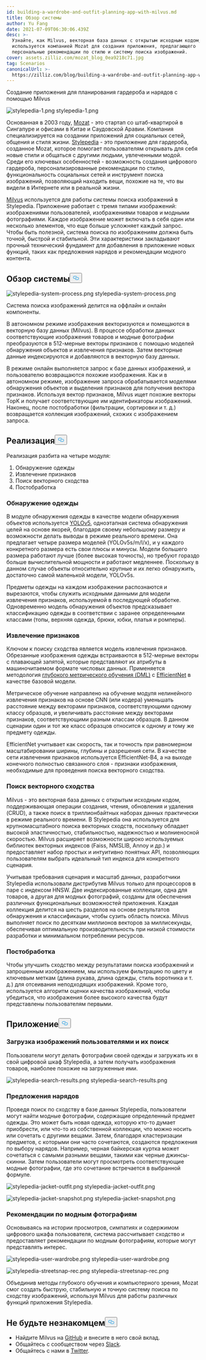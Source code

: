 ```yaml
---
id: building-a-wardrobe-and-outfit-planning-app-with-milvus.md
title: Обзор системы
author: Yu Fang
date: 2021-07-09T06:30:06.439Z
desc: >-
  Узнайте, как Milvus, векторная база данных с открытым исходным кодом,
  используется компанией Mozat для создания приложения, предлагающего
  персональные рекомендации по стилю и систему поиска изображений.
cover: assets.zilliz.com/mozat_blog_0ea9218c71.jpg
tag: Scenarios
canonicalUrl: >-
  https://zilliz.com/blog/building-a-wardrobe-and-outfit-planning-app-with-milvus
---
```

<custom-h1>Создание приложения для планирования гардероба и нарядов с помощью Milvus</custom-h1><p>
  
   <span class="img-wrapper"> <img translate="no" src="https://assets.zilliz.com/stylepedia_1_5f239a8d48.png" alt="stylepedia-1.png" class="doc-image" id="stylepedia-1.png" />
   </span> <span class="img-wrapper"> <span>stylepedia-1.png</span> </span></p>
<p>Основанная в 2003 году, <a href="http://www.mozat.com/home">Mozat</a> - это стартап со штаб-квартирой в Сингапуре и офисами в Китае и Саудовской Аравии. Компания специализируется на создании приложений для социальных сетей, общения и стиля жизни. <a href="https://stylepedia.com/">Stylepedia</a> - это приложение для гардероба, созданное Mozat, которое помогает пользователям открывать для себя новые стили и общаться с другими людьми, увлеченными модой. Среди его ключевых особенностей - возможность создания цифрового гардероба, персонализированные рекомендации по стилю, функциональность социальных сетей и инструмент поиска изображений, позволяющий находить вещи, похожие на те, что вы видели в Интернете или в реальной жизни.</p>
<p><a href="https://milvus.io">Milvus</a> используется для работы системы поиска изображений в Stylepedia. Приложение работает с тремя типами изображений: изображениями пользователей, изображениями товаров и модными фотографиями. Каждое изображение может включать в себя один или несколько элементов, что еще больше усложняет каждый запрос. Чтобы быть полезной, система поиска по изображениям должна быть точной, быстрой и стабильной. Эти характеристики закладывают прочный технический фундамент для добавления в приложение новых функций, таких как предложения нарядов и рекомендации модного контента.</p>
<h2 id="System-overview" class="common-anchor-header">Обзор системы<button data-href="#System-overview" class="anchor-icon" translate="no">
      <svg translate="no"
        aria-hidden="true"
        focusable="false"
        height="20"
        version="1.1"
        viewBox="0 0 16 16"
        width="16"
      >
        <path
          fill="#0092E4"
          fill-rule="evenodd"
          d="M4 9h1v1H4c-1.5 0-3-1.69-3-3.5S2.55 3 4 3h4c1.45 0 3 1.69 3 3.5 0 1.41-.91 2.72-2 3.25V8.59c.58-.45 1-1.27 1-2.09C10 5.22 8.98 4 8 4H4c-.98 0-2 1.22-2 2.5S3 9 4 9zm9-3h-1v1h1c1 0 2 1.22 2 2.5S13.98 12 13 12H9c-.98 0-2-1.22-2-2.5 0-.83.42-1.64 1-2.09V6.25c-1.09.53-2 1.84-2 3.25C6 11.31 7.55 13 9 13h4c1.45 0 3-1.69 3-3.5S14.5 6 13 6z"
        ></path>
      </svg>
    </button></h2><p>
  
   <span class="img-wrapper"> <img translate="no" src="https://assets.zilliz.com/stylepedia_system_process_8e7e2ab3e4.png" alt="stylepedia-system-process.png" class="doc-image" id="stylepedia-system-process.png" />
   </span> <span class="img-wrapper"> <span>stylepedia-system-process.png</span> </span></p>
<p>Система поиска изображений делится на оффлайн и онлайн компоненты.</p>
<p>В автономном режиме изображения векторизуются и помещаются в векторную базу данных (Milvus). В процессе обработки данных соответствующие изображения товаров и модные фотографии преобразуются в 512-мерные векторы признаков с помощью моделей обнаружения объектов и извлечения признаков. Затем векторные данные индексируются и добавляются в векторную базу данных.</p>
<p>В режиме онлайн выполняется запрос к базе данных изображений, и пользователю возвращаются похожие изображения. Как и в автономном режиме, изображение запроса обрабатывается моделями обнаружения объектов и выделения признаков для получения вектора признаков. Используя вектор признаков, Milvus ищет похожие векторы TopK и получает соответствующие им идентификаторы изображений. Наконец, после постобработки (фильтрации, сортировки и т. д.) возвращается коллекция изображений, схожих с изображением запроса.</p>
<h2 id="Implementation" class="common-anchor-header">Реализация<button data-href="#Implementation" class="anchor-icon" translate="no">
      <svg translate="no"
        aria-hidden="true"
        focusable="false"
        height="20"
        version="1.1"
        viewBox="0 0 16 16"
        width="16"
      >
        <path
          fill="#0092E4"
          fill-rule="evenodd"
          d="M4 9h1v1H4c-1.5 0-3-1.69-3-3.5S2.55 3 4 3h4c1.45 0 3 1.69 3 3.5 0 1.41-.91 2.72-2 3.25V8.59c.58-.45 1-1.27 1-2.09C10 5.22 8.98 4 8 4H4c-.98 0-2 1.22-2 2.5S3 9 4 9zm9-3h-1v1h1c1 0 2 1.22 2 2.5S13.98 12 13 12H9c-.98 0-2-1.22-2-2.5 0-.83.42-1.64 1-2.09V6.25c-1.09.53-2 1.84-2 3.25C6 11.31 7.55 13 9 13h4c1.45 0 3-1.69 3-3.5S14.5 6 13 6z"
        ></path>
      </svg>
    </button></h2><p>Реализация разбита на четыре модуля:</p>
<ol>
<li>Обнаружение одежды</li>
<li>Извлечение признаков</li>
<li>Поиск векторного сходства</li>
<li>Постобработка</li>
</ol>
<h3 id="Garment-detection" class="common-anchor-header">Обнаружение одежды</h3><p>В модуле обнаружения одежды в качестве модели обнаружения объектов используется <a href="https://pytorch.org/hub/ultralytics_yolov5/">YOLOv5</a>, одноэтапная система обнаружения целей на основе якорей, благодаря своему небольшому размеру и возможности делать выводы в режиме реального времени. Она предлагает четыре размера моделей (YOLOv5s/m/l/x), и у каждого конкретного размера есть свои плюсы и минусы. Модели большего размера работают лучше (более высокая точность), но требуют гораздо больше вычислительной мощности и работают медленнее. Поскольку в данном случае объекты относительно крупные и их легко обнаружить, достаточно самой маленькой модели, YOLOv5s.</p>
<p>Предметы одежды на каждом изображении распознаются и вырезаются, чтобы служить исходными данными для модели извлечения признаков, используемой в последующей обработке. Одновременно модель обнаружения объектов предсказывает классификацию одежды в соответствии с заранее определенными классами (топы, верхняя одежда, брюки, юбки, платья и ромперы).</p>
<h3 id="Feature-extraction" class="common-anchor-header">Извлечение признаков</h3><p>Ключом к поиску сходства является модель извлечения признаков. Обрезанные изображения одежды встраиваются в 512-мерные векторы с плавающей запятой, которые представляют их атрибуты в машиночитаемом формате числовых данных. Применяется методология <a href="https://github.com/Joon-Park92/Survey_of_Deep_Metric_Learning">глубокого метрического обучения (DML)</a> с <a href="https://arxiv.org/abs/1905.11946">EfficientNet</a> в качестве базовой модели.</p>
<p>Метрическое обучение направлено на обучение модуля нелинейного извлечения признаков на основе CNN (или кодера) уменьшать расстояние между векторами признаков, соответствующими одному классу образцов, и увеличивать расстояние между векторами признаков, соответствующими разным классам образцов. В данном сценарии один и тот же класс образцов относится к одному и тому же предмету одежды.</p>
<p>EfficientNet учитывает как скорость, так и точность при равномерном масштабировании ширины, глубины и разрешения сети. В качестве сети извлечения признаков используется EfficientNet-B4, а на выходе конечного полностью связанного слоя - признаки изображения, необходимые для проведения поиска векторного сходства.</p>
<h3 id="Vector-similarity-search" class="common-anchor-header">Поиск векторного сходства</h3><p>Milvus - это векторная база данных с открытым исходным кодом, поддерживающая операции создания, чтения, обновления и удаления (CRUD), а также поиск в триллионбайтных наборах данных практически в режиме реального времени. В Stylepedia она используется для крупномасштабного поиска векторных сходств, поскольку обладает высокой эластичностью, стабильностью, надежностью и молниеносной скоростью. Milvus расширяет возможности широко используемых библиотек векторных индексов (Faiss, NMSLIB, Annoy и др.) и предоставляет набор простых и интуитивно понятных API, позволяющих пользователям выбрать идеальный тип индекса для конкретного сценария.</p>
<p>Учитывая требования сценария и масштаб данных, разработчики Stylepedia использовали дистрибутив Milvus только для процессоров в паре с индексом HNSW. Две индексированные коллекции, одна для товаров, а другая для модных фотографий, созданы для обеспечения различных функциональных возможностей приложения. Каждая коллекция делится на шесть разделов на основе результатов обнаружения и классификации, чтобы сузить область поиска. Milvus выполняет поиск по десяткам миллионов векторов за миллисекунды, обеспечивая оптимальную производительность при низкой стоимости разработки и минимальном потреблении ресурсов.</p>
<h3 id="Post-processing" class="common-anchor-header">Постобработка</h3><p>Чтобы улучшить сходство между результатами поиска изображений и запрошенным изображением, мы используем фильтрацию по цвету и ключевым меткам (длина рукава, длина одежды, стиль воротника и т. д.) для отсеивания неподходящих изображений. Кроме того, используется алгоритм оценки качества изображений, чтобы убедиться, что изображения более высокого качества будут представлены пользователям первыми.</p>
<h2 id="Application" class="common-anchor-header">Приложение<button data-href="#Application" class="anchor-icon" translate="no">
      <svg translate="no"
        aria-hidden="true"
        focusable="false"
        height="20"
        version="1.1"
        viewBox="0 0 16 16"
        width="16"
      >
        <path
          fill="#0092E4"
          fill-rule="evenodd"
          d="M4 9h1v1H4c-1.5 0-3-1.69-3-3.5S2.55 3 4 3h4c1.45 0 3 1.69 3 3.5 0 1.41-.91 2.72-2 3.25V8.59c.58-.45 1-1.27 1-2.09C10 5.22 8.98 4 8 4H4c-.98 0-2 1.22-2 2.5S3 9 4 9zm9-3h-1v1h1c1 0 2 1.22 2 2.5S13.98 12 13 12H9c-.98 0-2-1.22-2-2.5 0-.83.42-1.64 1-2.09V6.25c-1.09.53-2 1.84-2 3.25C6 11.31 7.55 13 9 13h4c1.45 0 3-1.69 3-3.5S14.5 6 13 6z"
        ></path>
      </svg>
    </button></h2><h3 id="User-uploads-and-image-search" class="common-anchor-header">Загрузка изображений пользователями и их поиск</h3><p>Пользователи могут делать фотографии своей одежды и загружать их в свой цифровой шкаф Stylepedia, а затем получать изображения товаров, наиболее похожие на загруженные ими.</p>
<p>
  
   <span class="img-wrapper"> <img translate="no" src="https://assets.zilliz.com/stylepedia_search_results_0568e20dc0.png" alt="stylepedia-search-results.png" class="doc-image" id="stylepedia-search-results.png" />
   </span> <span class="img-wrapper"> <span>stylepedia-search-results.png</span> </span></p>
<h3 id="Outfit-suggestions" class="common-anchor-header">Предложения нарядов</h3><p>Проведя поиск по сходству в базе данных Stylepedia, пользователи могут найти модные фотографии, содержащие определенный предмет одежды. Это может быть новая одежда, которую кто-то думает приобрести, или что-то из собственной коллекции, что можно носить или сочетать с другими вещами. Затем, благодаря кластеризации предметов, с которыми они часто сочетаются, создаются предложения по выбору нарядов. Например, черная байкерская куртка может сочетаться с самыми разными вещами, такими как черные джинсы-скинни. Затем пользователи могут просмотреть соответствующие модные фотографии, где это сочетание встречается в выбранной формуле.</p>
<p>
  
   <span class="img-wrapper"> <img translate="no" src="https://assets.zilliz.com/stylepedia_jacket_outfit_e84914da9e.png" alt="stylepedia-jacket-outfit.png" class="doc-image" id="stylepedia-jacket-outfit.png" />
   </span> <span class="img-wrapper"> <span>stylepedia-jacket-outfit.png</span> </span></p>
<p>
  
   <span class="img-wrapper"> <img translate="no" src="https://assets.zilliz.com/stylepedia_jacket_snapshot_25f53cc09b.png" alt="stylepedia-jacket-snapshot.png" class="doc-image" id="stylepedia-jacket-snapshot.png" />
   </span> <span class="img-wrapper"> <span>stylepedia-jacket-snapshot.png</span> </span></p>
<h3 id="Fashion-photograph-recommendations" class="common-anchor-header">Рекомендации по модным фотографиям</h3><p>Основываясь на истории просмотров, симпатиях и содержимом цифрового шкафа пользователя, система рассчитывает сходство и предоставляет рекомендации по модным фотографиям, которые могут представлять интерес.</p>
<p>
  
   <span class="img-wrapper"> <img translate="no" src="https://assets.zilliz.com/stylepedia_user_wardrobe_6770c856b9.png" alt="stylepedia-user-wardrobe.png" class="doc-image" id="stylepedia-user-wardrobe.png" />
   </span> <span class="img-wrapper"> <span>stylepedia-user-wardrobe.png</span> </span></p>
<p>
  
   <span class="img-wrapper"> <img translate="no" src="https://assets.zilliz.com/stylepedia_streetsnap_rec_901601a34d.png" alt="stylepedia-streetsnap-rec.png" class="doc-image" id="stylepedia-streetsnap-rec.png" />
   </span> <span class="img-wrapper"> <span>stylepedia-streetsnap-rec.png</span> </span></p>
<p>Объединив методы глубокого обучения и компьютерного зрения, Mozat смог создать быструю, стабильную и точную систему поиска по сходству изображений, используя Milvus для работы различных функций приложения Stylepedia.</p>
<h2 id="Dont-be-a-stranger" class="common-anchor-header">Не будьте незнакомцем<button data-href="#Dont-be-a-stranger" class="anchor-icon" translate="no">
      <svg translate="no"
        aria-hidden="true"
        focusable="false"
        height="20"
        version="1.1"
        viewBox="0 0 16 16"
        width="16"
      >
        <path
          fill="#0092E4"
          fill-rule="evenodd"
          d="M4 9h1v1H4c-1.5 0-3-1.69-3-3.5S2.55 3 4 3h4c1.45 0 3 1.69 3 3.5 0 1.41-.91 2.72-2 3.25V8.59c.58-.45 1-1.27 1-2.09C10 5.22 8.98 4 8 4H4c-.98 0-2 1.22-2 2.5S3 9 4 9zm9-3h-1v1h1c1 0 2 1.22 2 2.5S13.98 12 13 12H9c-.98 0-2-1.22-2-2.5 0-.83.42-1.64 1-2.09V6.25c-1.09.53-2 1.84-2 3.25C6 11.31 7.55 13 9 13h4c1.45 0 3-1.69 3-3.5S14.5 6 13 6z"
        ></path>
      </svg>
    </button></h2><ul>
<li>Найдите Milvus на <a href="https://github.com/milvus-io/milvus/">GitHub</a> и внесите в него свой вклад.</li>
<li>Общайтесь с сообществом через <a href="https://join.slack.com/t/milvusio/shared_invite/zt-e0u4qu3k-bI2GDNys3ZqX1YCJ9OM~GQ">Slack</a>.</li>
<li>Общайтесь с нами в <a href="https://twitter.com/milvusio">Twitter</a>.</li>
</ul>
